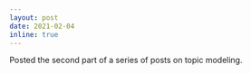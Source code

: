 ```yaml
---
layout: post
date: 2021-02-04
inline: true
---
```


Posted the second part of a series of posts on topic modeling.